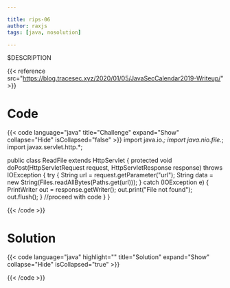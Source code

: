 ```yaml
---

title: rips-06
author: raxjs
tags: [java, nosolution]

---
```


$DESCRIPTION

<!--more-->
{{< reference src="https://blog.tracesec.xyz/2020/01/05/JavaSecCalendar2019-Writeup/" >}}

# Code
{{< code language="java"  title="Challenge" expand="Show" collapse="Hide" isCollapsed="false" >}}
import java.io.*;
import java.nio.file.*;
import javax.servlet.http.*;

public class ReadFile extends HttpServlet {
  protected void doPost(HttpServletRequest request,
                        HttpServletResponse response) throws IOException {
    try {
      String url = request.getParameter("url");
      String data = new String(Files.readAllBytes(Paths.get(url)));
    } catch (IOException e) {
      PrintWriter out = response.getWriter();
      out.print("File not found");
      out.flush();
    }
    //proceed with code
  }
}

{{< /code >}}

# Solution
{{< code language="java" highlight="" title="Solution" expand="Show" collapse="Hide" isCollapsed="true" >}}

{{< /code >}}